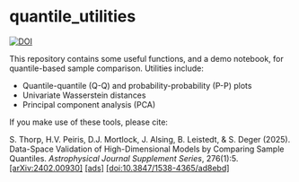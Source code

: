 # quantile_utilities

[![DOI](https://zenodo.org/badge/880716319.svg)](https://doi.org/10.5281/zenodo.14018635)

This repository contains some useful functions, and a demo notebook, for quantile-based sample comparison. Utilities include:
- Quantile-quantile (Q-Q) and probability-probability (P-P) plots
- Univariate Wasserstein distances
- Principal component analysis (PCA)

If you make use of these tools, please cite:

S. Thorp, H.V. Peiris, D.J. Mortlock, J. Alsing, B. Leistedt, & S. Deger (2025). Data-Space Validation of High-Dimensional Models by Comparing Sample Quantiles. _Astrophysical Journal Supplement Series_, 276(1):5. [[arXiv:2402.00930]](https://arxiv.org/abs/2402.00930) [[ads]](https://ui.adsabs.harvard.edu/abs/2025ApJS..276....5T/abstract) [[doi:10.3847/1538-4365/ad8ebd]](https://doi.org/10.3847/1538-4365/ad8ebd)
